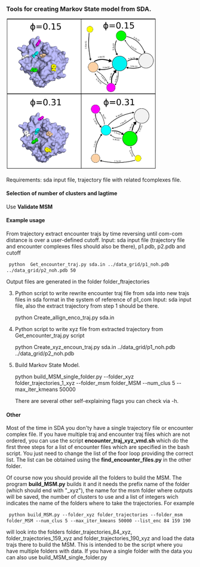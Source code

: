 ### Tools for creating Markov State model from SDA.



<img src="https://github.com/RiccardoBecca/SDA_python_scripts/blob/main/MarkovStateModel/MSM_trypsin-ben.png?raw=true" alt="alt text" width="400">


Requirements: sda input file, trajectory file with related fcomplexes file.

#### Selection of number of clusters and lagtime

Use **Validate MSM**

#### Example usage

 From trajectory extract encounter trajs by time reversing until com-com distance is over a user-defined cutoff.
    Input: sda input file (trajectory file and encounter complexes files should also be there), p1.pdb, p2.pdb and cutoff

     python  Get_encounter_traj.py sda.in ../data_grid/p1_noh.pdb ../data_grid/p2_noh.pdb 50

Output files are generated in the folder folder_ftrajectories

3. Python script to write rewrite encounter traj file from sda into new trajs files in sda format in the system of reference of p1_com
    Input: sda input file, also the extract trajectory from step 1 should be there.

     python  Create_allign_enco_traj.py sda.in

4. Python script to write xyz file from extracted trajectory from Get_encounter_traj.py script

     python  Create_xyz_encoun_traj.py sda.in ../data_grid/p1_noh.pdb ../data_grid/p2_noh.pdb

5. Build Markov State Model.

     python build_MSM_single_folder.py --folder_xyz folder_trajectories_1_xyz --folder_msm folder_MSM --num_clus 5 --max_iter_kmeans 50000

    There are several other self-explaining flags you can check via -h.


#### Other

Most of the time in SDA you don'ty have a single trajectory file or encounter complex file. If you have multiple traj and encounter traj files which are not ordered, you can use the script **encounter_traj_xyz_vmd.sh** which do the first three steps for a list of encounter files which are specified in the bash script. You just need to change the list of the foor loop providing the correct list. The list can be obtained using the **find_encounter_files.py** in the other folder.

Of course now you should provide all the folders to build the MSM. The program **build_MSM.py** builds it and it needs the prefix name of the folder (which should end with "_xyz"), the name for the msm folder where outputs will be saved, the number of clusters to use and a list of integers wich indicates the name of the folders where to take the trajectories. For example

     python build_MSM.py --folder_xyz folder_trajectories --folder_msm folder_MSM --num_clus 5 --max_iter_kmeans 50000 --list_enc 84 159 190

will look into the folders folder_trajectories_84_xyz, folder_trajectories_159_xyz and folder_trajectories_190_xyz and load the data trajs there to build the MSM. This is intended to be the script where you have multiple folders with data. If you have a single folder with the data you can also use build_MSM_single_folder.py
